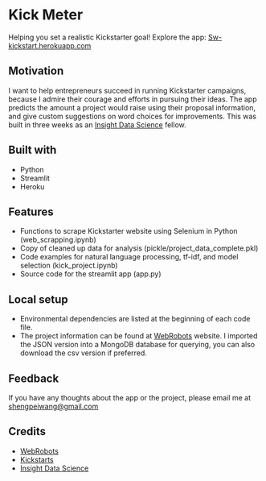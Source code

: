 # Kick Meter
Helping you set a realistic Kickstarter goal! Explore the app: [Sw-kickstart.herokuapp.com](https://sw-kickstart.herokuapp.com)

## Motivation
I want to help entrepreneurs succeed in running Kickstarter campaigns, because I admire their courage and efforts in pursuing their ideas. The app predicts the amount a project would raise using their proposal information, and give custom suggestions on word choices for improvements. This was built in three weeks as an [Insight Data Science](https://www.insightdatascience.com/) fellow. 

## Built with
- Python
- Streamlit
- Heroku

## Features
- Functions to scrape Kickstarter website using Selenium in Python (web_scrapping.ipynb)
- Copy of cleaned up data for analysis (pickle/project_data_complete.pkl)
- Code examples for natural language processing, tf-idf, and model selection (kick_project.ipynb)
- Source code for the streamlit app (app.py)

## Local setup
- Environmental dependencies are listed at the beginning of each code file.
- The project information can be found at [WebRobots](https://webrobots.io/kickstarter-datasets/) website. I imported the JSON version into a MongoDB database for querying, you can also download the csv version if preferred.

## Feedback
If you have any thoughts about the app or the project, please email me at shengpeiwang@gmail.com

## Credits
- [WebRobots](https://webrobots.io/kickstarter-datasets/)
- [Kickstarts](https://www.kickstarter.com/)
- [Insight Data Science](https://www.insightdatascience.com/)


